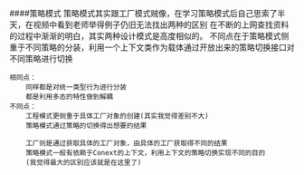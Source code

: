 ####策略模式
    策略模式其实跟工厂模式贼像，在学习策略模式后自己思索了半天，在视频中看到老师举得例子仍旧无法找出两种的区别
    在不断的上网查找资料的过程中渐渐的明白，其实两种设计模式是高度相似的。
    不同点在于策略模式侧重于不同策略的分装，利用一个上下文类作为载体通过开放出来的策略切换接口对不同策略进行切换
    
    
    相同点：
        同样都是对统一类型行为进行分装
        都是利用多态的特性做到解耦
    不同点：
        工程模式更侧重于具体工厂对象的创建(其实我觉得差别不大)
        策略模式通过策略的切换得出想要的结果
        
        工厂则是通过获取具体的工厂对象，由具体的工厂获取得不同的结果
        策略模式一般有依赖于Conext的上下文，利用上下文的策略切换实现不同的目的
        (我觉得最大的区别应该就是在这里了)
        